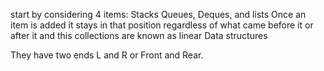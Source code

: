 start by considering 4 items: Stacks Queues, Deques, and lists
Once an item is added it stays in that position regardless of what came before it
or after it and this collections are known as linear Data structures

They have two ends L and R or Front and Rear.

